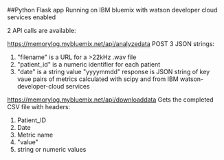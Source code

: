 ##Python Flask app 
Running on IBM bluemix with watson developer cloud services enabled 

2 API calls are available: 

https://memorylog.mybluemix.net/api/analyzedata
POST 3 JSON strings: 
1) "filename" is a URL for a >22kHz .wav file
2) "patient_id" is a numeric identifier for each patient 
3) "date" is a string value "yyyymmdd"
response is JSON string of key vaue pairs of metrics calculated with scipy and from IBM watson-developer-cloud services

https://memorylog.mybluemix.net/api/downloaddata
Gets the completed CSV file with headers: 
1) Patient_ID
2) Date
3) Metric name
4) "value"
5) string or numeric values 
